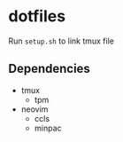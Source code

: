 # dotfiles

Run `setup.sh` to link tmux file

## Dependencies
- tmux
    - tpm
- neovim
    - ccls
    - minpac
